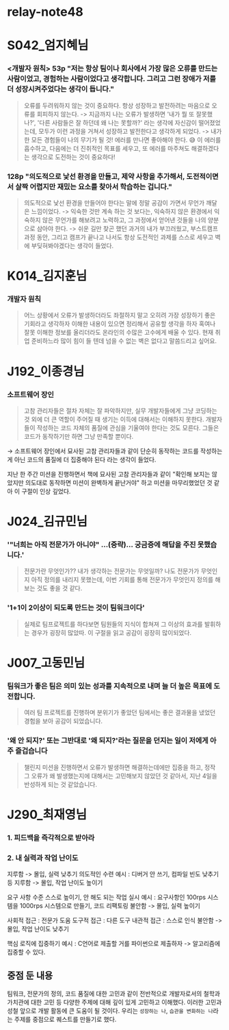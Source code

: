 # relay-note48

# S042_엄지혜님
### <개발자 원칙> 53p "저는 항상 팀이나 회사에서 가장 많은 오류를 만드는 사람이었고, 경험하는 사람이었다고 생각합니다. 그리고 그런 장애가 저를 더 성장시켜주었다는 생각이 듭니다."
> 오류를 두려워하지 않는 것이 중요하다. 항상 성장하고 발전하려는 마음으로 오류를 회피하지 않는다. -> 지금까지 나는 오류가 발생하면 '내가 뭘 또 잘못했나?', '다른 사람들은 잘 하던데 왜 나는 못할까?' 라는 생각에 자신감이 떨어졌었는데, 모두가 이런 과정을 거쳐서 성장하고 발전한다고 생각하게 되었다. -> 내가 한 모든 경험들이 나의 무기가 될 것! 에러를 만나면 좋아해야 한다. 😅 이 에러를 흡수하고, 다음에는 더 진취적인 목표를 세우고, 또 에러를 마주쳐도 해결하겠다는 생각으로 도전하는 것이 중요하다!

### 128p "의도적으로 낯선 환경을 만들고, 제약 사항을 추가해서, 도전적이면서 살짝 어렵지만 재밌는 요소를 찾아서 학습하는 겁니다."

> 의도적으로 낯선 환경을 만들어야 한다는 말에 정말 공감이 가면서 무언가 깨달은 느낌이었다. -> 익숙한 것만 계속 하는 것 보다는, 익숙하지 않은 환경에서 익숙하지 않은 무언가를 해보려고 노력하고, 그 과정에서 얻어낸 것들을 나의 양분으로 삼아야 한다. -> 쉬운 길만 찾곤 했던 과거의 내가 부끄러웠고, 부스트캠프 과정 동안, 그리고 캠프가 끝나고 나서도 항상 도전적인 과제를 스스로 세우고 벽에 부딪혀봐야겠다는 생각이 들었다.

# K014_김지훈님

### 개발자 원칙
 > 어느 상황에서 오류가 발생하더라도 좌절하지 말고 오히려 가장 성장하기 좋은 기회라고 생각하자 이해한 내용이 있으면 정리해서 공유할 생각을 하자 혹여나 잘못 이해한 정보를 올리더라도 온라인의 수많은 고수에게 배울 수 있다. 현재 취업 준비하느라 많이 힘이 들 텐데 넘을 수 없는 벽은 없다고 말씀드리고 싶어요.

# J192_이종경님
### 소프트웨어 장인
> 고참 관리자들은 절차 자체는 잘 파악하지만, 실무 개발자들에게 그냥 코딩하는 것 외에 더 큰 역할이 주어질 때 생기는 이득에 대해서는 이해하지 못한다. 개발자들이 작성하는 코드 자체의 품질에 관심을 기울여야 한다는 것도 모른다. 그들은 코드가 동작하기만 하면 그냥 만족할 뿐이다.

→ 소프트웨어 장인에서 묘사된 고참 관리자들과 같이 단순히 동작하는 코드를 작성하는게 아닌 코드의 품질에 더 집중해야 된다 라는 생각이 들었다.

지난 한 주간 미션을 진행하면서 책에 묘사된 고참 관리자들과 같이 "확인해 보지는 않았지만 의도대로 동작하면 미션이 완벽하게 끝난거야" 하고 미션을 마무리했었던 것 같아 이 구절이 인상 깊었다.

# J024_김규민님
### '"너희는 아직 전문가가 아니야" ...(중략)... 궁금증에 해답을 주진 못했습니다.'
> 전문가란 무엇인가?? 내가 생각하는 전문가는 무엇일까? 나도 전문가가 무엇인지 아직 정의를 내리지 못했는데, 이번 기회를 통해 전문가가 무엇인지 정의를 해보는 것도 좋을 것 같다.
### '1+1이 2이상이 되도록 만드는 것이 팀워크이다'
> 실제로 팀프로젝트를 하다보면 팀원들의 지식이 합쳐져 그 이상의 효과를 발휘하는 경우가 굉장히 많았따. 이 구절을 읽고 공감이 굉장히 많이되었다.

# J007_고동민님
### 팀워크가 좋은 팀은 의미 있는 성과를 지속적으로 내며 늘 더 높은 목표에 도전합니다.
> 여러 팀 프로젝트를 진행하며 분위기가 좋았던 팀에서는 좋은 결과물을 냈었던 경험을 보아 공감이 되었습니다.

### '왜 안 되지?' 또는 그반대로 '왜 되지?'라는 질문을 던지는 일이 저에게 아주 즐겁습니다
> 챌린지 미션을 진행하면서 오류가 발생하면 해결하는데에만 집중을 하고, 정작 그 오류가 왜 발생했는지에 대해서는 고민해보지 않았던 것 같아서, 지난 4일을 반성하게 되는 것 같았습니다.

# J290_최재영님
### 1. 피드백을 즉각적으로 받아라
### 2. 내 실력과 작업 난이도

지루함 -> 몰입, 실력 낮추기
의도적인 수련
예시 : 디버거 안 쓰기, 컴파일 빈도 낮추기 등
지루함 -> 몰입, 작업 난이도 높이기

요구 사항 수준 스스로 높이기, 안 해도 되는 작업 실시
예시 : 요구사항인 100rps 시스템을 1000rps 시스템으로 만들기, 코드 리팩토링
불안함 -> 몰입, 실력 높이기

사회적 접근 : 전문가 도움
도구적 접근 : 다른 도구
내관적 접근 : 스스로 인식
불안함 -> 몰입, 작업 난이도 낮추기

핵심 로직에 집중하기
예시 : C언어로 제출할 거를 파이썬으로 제출하자 -> 알고리즘에 집중할 수 있다.


## 중점 둔 내용
팀워크, 전문가의 정의, 코드 품질에 대한 고민과 같이 전반적으로 개발자로서의 철학과 가치관에 대한 고민 등 다양한 주제에 대해 깊이 있게 고민하고 이해했다. 이러한 고민과 성철 앞으로 개발 활동에 큰 도움이 될 것이다.
우리는 `성장하는 나`, `습관을 변화하는 나`라는 주제를 중점으로 퀘스트를 만들기로 했다.
